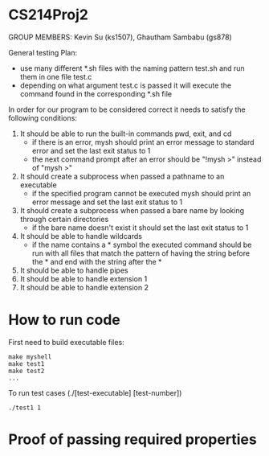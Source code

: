 # CS214Proj2

GROUP MEMBERS: Kevin Su (ks1507), Ghautham Sambabu (gs878)


General testing Plan:

- use many different *.sh files with the naming pattern test<x>.sh and run them in one file test.c
- depending on what argument test.c is passed it will execute the command found in the corresponding *.sh file

In order for our program to be considered correct it needs to satisfy the following conditions:

1. It should be able to run the built-in commands pwd, exit, and cd 
    - if there is an error, mysh should print an error message to standard error and set the last exit status to 1
    - the next command prompt after an error should be "!mysh >" instead of "mysh >"
2. It should create a subprocess when passed a pathname to an executable
    - if the specified program cannot be executed mysh should print an error message and set the last exit status to 1
3. It should create a subprocess when passed a bare name by looking through certain directories
    - if the bare name doesn't exist it should set the last exit status to 1
4. It should be able to handle wildcards
    - if the name contains a * symbol the executed command should be run with all files that match the pattern of having the string before the * and end with the string after the *
5. It should be able to handle pipes
6. It should be able to handle extension 1
7. It should be able to handle extension 2

# How to run code

First need to build executable files:

```
make myshell
make test1
make test2
...
```

To run test cases (./[test-executable] [test-number])

```
./test1 1
```

# Proof of passing required properties
